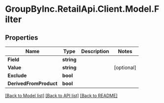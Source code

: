 # GroupByInc.RetailApi.Client.Model.Filter

## Properties

Name | Type | Description | Notes
------------ | ------------- | ------------- | -------------
**Field** | **string** |  | 
**Value** | **string** |  | [optional] 
**Exclude** | **bool** |  | 
**DerivedFromProduct** | **bool** |  | 

[[Back to Model list]](../README.md#documentation-for-models) [[Back to API list]](../README.md#documentation-for-api-endpoints) [[Back to README]](../README.md)

